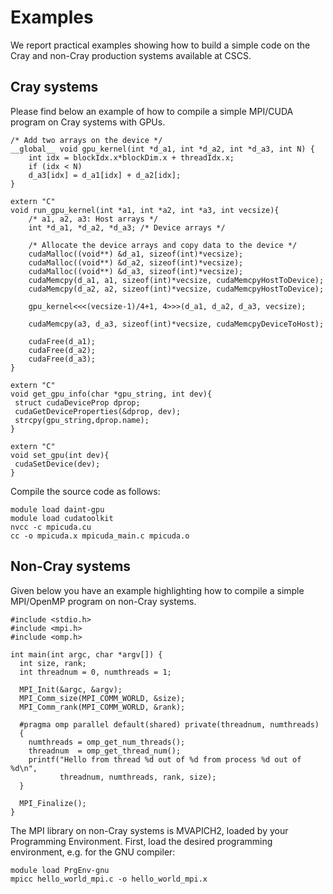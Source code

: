 # Examples 

We report practical examples showing how to build a simple code on the Cray and non-Cray production systems available at CSCS.

## Cray systems

Please find below an example of how to compile a simple MPI/CUDA program on Cray systems with GPUs.

```
/* Add two arrays on the device */
__global__ void gpu_kernel(int *d_a1, int *d_a2, int *d_a3, int N) {
    int idx = blockIdx.x*blockDim.x + threadIdx.x;
    if (idx < N)
    d_a3[idx] = d_a1[idx] + d_a2[idx];
}

extern "C"
void run_gpu_kernel(int *a1, int *a2, int *a3, int vecsize){
    /* a1, a2, a3: Host arrays */
    int *d_a1, *d_a2, *d_a3; /* Device arrays */

    /* Allocate the device arrays and copy data to the device */
    cudaMalloc((void**) &d_a1, sizeof(int)*vecsize);
    cudaMalloc((void**) &d_a2, sizeof(int)*vecsize);
    cudaMalloc((void**) &d_a3, sizeof(int)*vecsize);
    cudaMemcpy(d_a1, a1, sizeof(int)*vecsize, cudaMemcpyHostToDevice);
    cudaMemcpy(d_a2, a2, sizeof(int)*vecsize, cudaMemcpyHostToDevice);
 
    gpu_kernel<<<(vecsize-1)/4+1, 4>>>(d_a1, d_a2, d_a3, vecsize);
 
    cudaMemcpy(a3, d_a3, sizeof(int)*vecsize, cudaMemcpyDeviceToHost);
 
    cudaFree(d_a1);
    cudaFree(d_a2);
    cudaFree(d_a3);
}

extern "C"
void get_gpu_info(char *gpu_string, int dev){
 struct cudaDeviceProp dprop;
 cudaGetDeviceProperties(&dprop, dev);
 strcpy(gpu_string,dprop.name);
}

extern "C"
void set_gpu(int dev){
 cudaSetDevice(dev);
}
```

Compile the source code as follows:
```
module load daint-gpu
module load cudatoolkit
nvcc -c mpicuda.cu
cc -o mpicuda.x mpicuda_main.c mpicuda.o
```

## Non-Cray systems

Given below you have an example highlighting how to compile a simple MPI/OpenMP program on non-Cray systems.			
```
#include <stdio.h>
#include <mpi.h>
#include <omp.h>

int main(int argc, char *argv[]) {
  int size, rank;
  int threadnum = 0, numthreads = 1;

  MPI_Init(&argc, &argv);
  MPI_Comm_size(MPI_COMM_WORLD, &size);
  MPI_Comm_rank(MPI_COMM_WORLD, &rank);

  #pragma omp parallel default(shared) private(threadnum, numthreads)
  {
    numthreads = omp_get_num_threads();
    threadnum  = omp_get_thread_num();
    printf("Hello from thread %d out of %d from process %d out of %d\n",
           threadnum, numthreads, rank, size);
  }

  MPI_Finalize();
}
```

The MPI library on non-Cray systems is MVAPICH2, loaded by your Programming Environment. First, load the desired programming environment, e.g. for the GNU compiler: 
```
module load PrgEnv-gnu
mpicc hello_world_mpi.c -o hello_world_mpi.x
```
